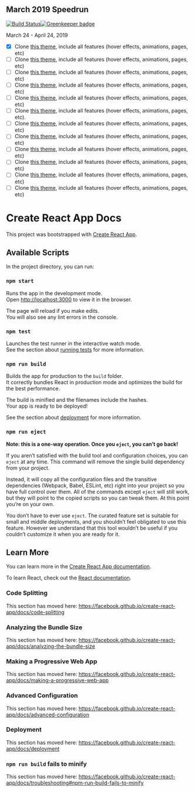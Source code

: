 ## March 2019 Speedrun

[![Build Status](https://travis-ci.org/lacyjpr/landing.svg?branch=master)](https://travis-ci.org/lacyjpr/landing)[![Greenkeeper badge](https://badges.greenkeeper.io/lacyjpr/landing.svg)](https://greenkeeper.io/)

March 24 - April 24, 2019

- [x] Clone [this theme](https://blackrockdigital.github.io/startbootstrap-landing-page/), include all features (hover effects, animations, pages, etc)
- [ ] Clone [this theme](https://blackrockdigital.github.io/startbootstrap-agency/), include all features (hover effects, animations, pages, etc)
- [ ] Clone [this theme](https://blackrockdigital.github.io/startbootstrap-resume/), include all features (hover effects, animations, pages, etc)
- [ ] Clone [this theme](https://blackrockdigital.github.io/startbootstrap-stylish-portfolio/), include all features (hover effects, animations, pages, etc)
- [ ] Clone [this theme](https://webthemez.com/preview/?ballet-one-page-free-website-template/), include all features (hover effects, animations, pages, etc)
- [ ] Clone [this theme](https://webthemez.com/demo/delta-corporate-material-design-bootstrap-html-template/index.html), include all features (hover effects, animations, pages, etc).
- [ ] Clone [this theme](https://blackrockdigital.github.io/startbootstrap-creative/), include all features (hover effects, animations, pages, etc)
- [ ] Clone [this theme](https://blackrockdigital.github.io/startbootstrap-coming-soon/), include all features (hover effects, animations, pages, etc)
- [ ] Clone [this theme](https://webthemez.com/preview/?lookup-interior-design-bootstrap-website-template/), include all features (hover effects, animations, pages, etc)
- [ ] Clone [this theme](https://webthemez.com/demo/flavour-restaurant-html5-responsive-web-template/), include all features (hover effects, animations, pages, etc)
- [ ] Clone [this theme](https://webthemez.com/demo/fine-best-app-landing-page-free-web-template/), include all features (hover effects, animations, pages, etc)
- [ ] Clone [this theme](https://webthemez.com/demo/startup-multi-purpose-responsive-html5-bootstrap-template/), include all features (hover effects, animations, pages, etc)

# Create React App Docs

This project was bootstrapped with [Create React App](https://github.com/facebook/create-react-app).

## Available Scripts

In the project directory, you can run:

### `npm start`

Runs the app in the development mode.<br>
Open [http://localhost:3000](http://localhost:3000) to view it in the browser.

The page will reload if you make edits.<br>
You will also see any lint errors in the console.

### `npm test`

Launches the test runner in the interactive watch mode.<br>
See the section about [running tests](https://facebook.github.io/create-react-app/docs/running-tests) for more information.

### `npm run build`

Builds the app for production to the `build` folder.<br>
It correctly bundles React in production mode and optimizes the build for the best performance.

The build is minified and the filenames include the hashes.<br>
Your app is ready to be deployed!

See the section about [deployment](https://facebook.github.io/create-react-app/docs/deployment) for more information.

### `npm run eject`

**Note: this is a one-way operation. Once you `eject`, you can’t go back!**

If you aren’t satisfied with the build tool and configuration choices, you can `eject` at any time. This command will remove the single build dependency from your project.

Instead, it will copy all the configuration files and the transitive dependencies (Webpack, Babel, ESLint, etc) right into your project so you have full control over them. All of the commands except `eject` will still work, but they will point to the copied scripts so you can tweak them. At this point you’re on your own.

You don’t have to ever use `eject`. The curated feature set is suitable for small and middle deployments, and you shouldn’t feel obligated to use this feature. However we understand that this tool wouldn’t be useful if you couldn’t customize it when you are ready for it.

## Learn More

You can learn more in the [Create React App documentation](https://facebook.github.io/create-react-app/docs/getting-started).

To learn React, check out the [React documentation](https://reactjs.org/).

### Code Splitting

This section has moved here: https://facebook.github.io/create-react-app/docs/code-splitting

### Analyzing the Bundle Size

This section has moved here: https://facebook.github.io/create-react-app/docs/analyzing-the-bundle-size

### Making a Progressive Web App

This section has moved here: https://facebook.github.io/create-react-app/docs/making-a-progressive-web-app

### Advanced Configuration

This section has moved here: https://facebook.github.io/create-react-app/docs/advanced-configuration

### Deployment

This section has moved here: https://facebook.github.io/create-react-app/docs/deployment

### `npm run build` fails to minify

This section has moved here: https://facebook.github.io/create-react-app/docs/troubleshooting#npm-run-build-fails-to-minify
